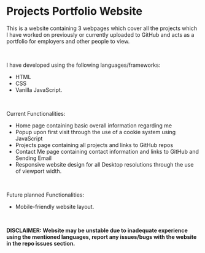 # Projects Portfolio Website

This is a website containing 3 webpages which cover all the projects which I have worked on previously or currently uploaded to GitHub and acts as a portfolio for employers and other people to view.

<br>

I have developed using the following languages/frameworks:

- HTML
- CSS
- Vanilla JavaScript.

<br>

Current Functionalities:

- Home page containing basic overall information regarding me
- Popup upon first visit through the use of a cookie system using JavaScript
- Projects page containing all projects and links to GitHub repos
- Contact Me page containing contact information and links to GitHub and Sending Email
- Responsive website design for all Desktop resolutions through the use of viewport width.

<br>

Future planned Functionalities:

- Mobile-friendly website layout.

<br>

**DISCLAIMER: Website may be unstable due to inadequate experience using the mentioned languages, report any issues/bugs with the website in the repo issues section.**
